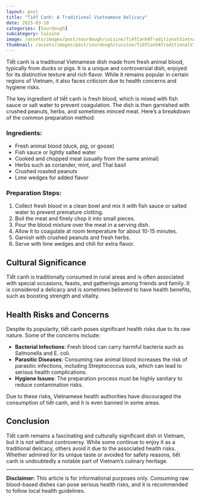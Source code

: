 ```yaml
---
layout: post
title: "Tiết Canh: A Traditional Vietnamese Delicacy"
date: 2025-03-10
categories: [Sourdough]
subcategory: Cuisine
image: /assets/images/post/sourdough/cuisine/TiếtCanhATraditionalVietnameseDelicacy.png
thumbnail: /assets/images/post/sourdough/cuisine/TiếtCanhATraditionalVietnameseDelicacy.png
---
```



Tiết canh is a traditional Vietnamese dish made from fresh animal blood, typically from ducks or pigs. It is a unique and controversial dish, enjoyed for its distinctive texture and rich flavor. While it remains popular in certain regions of Vietnam, it also faces criticism due to health concerns and hygiene risks.

The key ingredient of tiết canh is fresh blood, which is mixed with fish sauce or salt water to prevent coagulation. The dish is then garnished with crushed peanuts, herbs, and sometimes minced meat. Here’s a breakdown of the common preparation method:

### Ingredients:
- Fresh animal blood (duck, pig, or goose)
- Fish sauce or lightly salted water
- Cooked and chopped meat (usually from the same animal)
- Herbs such as coriander, mint, and Thai basil
- Crushed roasted peanuts
- Lime wedges for added flavor

### Preparation Steps:
1. Collect fresh blood in a clean bowl and mix it with fish sauce or salted water to prevent premature clotting.
2. Boil the meat and finely chop it into small pieces.
3. Pour the blood mixture over the meat in a serving dish.
4. Allow it to coagulate at room temperature for about 10-15 minutes.
5. Garnish with crushed peanuts and fresh herbs.
6. Serve with lime wedges and chili for extra flavor.

## Cultural Significance

Tiết canh is traditionally consumed in rural areas and is often associated with special occasions, feasts, and gatherings among friends and family. It is considered a delicacy and is sometimes believed to have health benefits, such as boosting strength and vitality.

## Health Risks and Concerns

Despite its popularity, tiết canh poses significant health risks due to its raw nature. Some of the concerns include:

- **Bacterial Infections**: Fresh blood can carry harmful bacteria such as Salmonella and E. coli.
- **Parasitic Diseases**: Consuming raw animal blood increases the risk of parasitic infections, including Streptococcus suis, which can lead to serious health complications.
- **Hygiene Issues**: The preparation process must be highly sanitary to reduce contamination risks.

Due to these risks, Vietnamese health authorities have discouraged the consumption of tiết canh, and it is even banned in some areas.

## Conclusion

Tiết canh remains a fascinating and culturally significant dish in Vietnam, but it is not without controversy. While some continue to enjoy it as a traditional delicacy, others avoid it due to the associated health risks. Whether admired for its unique taste or avoided for safety reasons, tiết canh is undoubtedly a notable part of Vietnam’s culinary heritage.

---

**Disclaimer:** This article is for informational purposes only. Consuming raw blood-based dishes can pose serious health risks, and it is recommended to follow local health guidelines.

